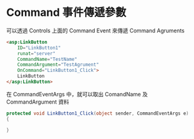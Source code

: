 # Command 事件傳遞參數

可以透過 Controls 上面的 Command Event 來傳遞 Command Agruments

```html
<asp:LinkButton
    ID="LinkButton1"
    runat="server"
    CommandName="TestName"
    CommandArgument="TestAgrument"
    OnCommand="LinkButton1_Click">
    LinkButton
</asp:LinkButton>
```

在 CommandEventArgs 中，就可以取出 ComandName 及 CommandArgument 資料

```csharp
protected void LinkButton1_Click(object sender, CommandEventArgs e)
{

}
```
